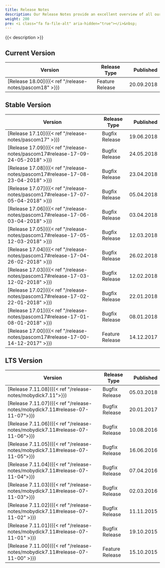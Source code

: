 ```yaml
---
title: Release Notes
description: Our Release Notes provide an excellent overview of all our asterisk based VoIP phone system release versions.
weight: 200
pre: <i class="fa fa-file-alt" aria-hidden="true"></i>&nbsp;
---
```


{{< description >}}

## Current Version

|Version|Release Type|Published|
|-------|------------|---------------:|
|[Release 18.00]({{< ref "/release-notes/pascom18" >}})| Feature Release | 20.09.2018 |

## Stable Version

|Version|Release Type|Published|
|-------|------------|---------------:|
|[Release 17.10]({{< ref "/release-notes/pascom17" >}})| Bugfix Release | 19.06.2018 |
|[Release 17.09]({{< ref "/release-notes/pascom17#release-17-09-24-05-2018" >}})| Bugfix Release | 24.05.2018 |
|[Release 17.08]({{< ref "/release-notes/pascom17#release-17-08-23-04-2018" >}})| Bugfix Release | 23.04.2018 |
|[Release 17.07]({{< ref "/release-notes/pascom17#release-17-07-05-04-2018" >}})| Bugfix Release | 05.04.2018 |
|[Release 17.06]({{< ref "/release-notes/pascom17#release-17-06-03-04-2018" >}})| Bugfix Release | 03.04.2018 |
|[Release 17.05]({{< ref "/release-notes/pascom17#release-17-05-12-03-2018" >}})| Bugfix Release | 12.03.2018 |
|[Release 17.04]({{< ref "/release-notes/pascom17#release-17-04-26-02-2018" >}})| Bugfix Release | 26.02.2018 |
|[Release 17.03]({{< ref "/release-notes/pascom17#release-17-03-12-02-2018" >}})| Bugfix Release | 12.02.2018 |
|[Release 17.02]({{< ref "/release-notes/pascom17#release-17-02-22-01-2018" >}})| Bugfix Release | 22.01.2018 |
|[Release 17.01]({{< ref "/release-notes/pascom17#release-17-01-08-01-2018" >}})| Bugfix Release | 08.01.2018 |
|[Release 17.00]({{< ref "/release-notes/pascom17#release-17-00-14-12-2017" >}})| Feature Release | 14.12.2017 |

<!-- 
|Version|Release Type|Published|
|-------|------------|---------------:|
|[Release 15.12]({{< ref "/release-notes/pascom15" >}})| Bugfix Release | 04.07.2018
|[Release 15.11]({{< ref "/release-notes/pascom15#release-15-11-30-04-2018" >}})| Bugfix Release | 30.04.2018 |
|[Release 15.10]({{< ref "/release-notes/pascom15#release-15-10-09-04-2018" >}})| Bugfix Release | 09.04.2018 |
|[Release 15.09]({{< ref "/release-notes/pascom15#release-15-09-19-03-2018" >}})| Bugfix Release | 19.03.2018 |
|[Release 15.08]({{< ref "/release-notes/pascom15#release-15-08-06-03-2018" >}})| Bugfix Release | 06.03.2018 |
|[Release 15.07]({{< ref "/release-notes/pascom15#release-15-07-22-02-2018" >}})| Bugfix Release | 22.02.2018 |
|[Release 15.06]({{< ref "/release-notes/pascom15#release-15-06-19-02-2018" >}})| Bugfix Release | 19.02.2018 |
|[Release 15.05]({{< ref "/release-notes/pascom15#release-15-05-29-01-2018" >}})| Bugfix Release | 29.01.2018 |
|[Release 15.04]({{< ref "/release-notes/pascom15#release-15-04-15-01-2018" >}})| Bugfix Release | 15.01.2018 |
|[Release 15.03]({{< ref "/release-notes/pascom15#release-15-03-05-12-2017" >}})| Bugfix Release | 05.12.2017 |
|[Release 15.02]({{< ref "/release-notes/pascom15#release-15-02-12-10-2017" >}})| Bugfix Release | 12.10.2017 |
|[Release 15.01]({{< ref "/release-notes/pascom15#release-15-01-03-08-2017" >}})| Bugfix Release | 03.08.2017 |
|[Release 15.00]({{< ref "/release-notes/pascom15#release-15-00-28-06-2017" >}})| Feature Release | 28.06.2017 |
 -->

## LTS Version

|Version|Release Type|Published|
|-------|------------|---------------:|
|[Release 7.11.08]({{< ref "/release-notes/mobydick7.11">}})| Bugfix Release | 05.03.2018 |
|[Release 7.11.07]({{< ref "/release-notes/mobydick7.11#release-07-11-07">}})| Bugfix Release | 20.01.2017 |
|[Release 7.11.06]({{< ref "/release-notes/mobydick7.11#release-07-11-06">}})| Bugfix Release | 10.08.2016 |
|[Release 7.11.05]({{< ref "/release-notes/mobydick7.11#release-07-11-05">}})| Bugfix Release | 16.06.2016 |
|[Release 7.11.04]({{< ref "/release-notes/mobydick7.11#release-07-11-04">}})| Bugfix Release | 07.04.2016 |
|[Release 7.11.03]({{< ref "/release-notes/mobydick7.11#release-07-11-03">}})| Bugfix Release | 02.03.2016 |
|[Release 7.11.02]({{< ref "/release-notes/mobydick7.11#release-07-11-02" >}})| Bugfix Release | 11.11.2015 |
|[Release 7.11.01]({{< ref "/release-notes/mobydick7.11#release-07-11-01" >}})| Bugfix Release | 19.10.2015  |
|[Release 7.11.00]({{< ref "/release-notes/mobydick7.11#release-07-11-00" >}})| Feature Release | 15.10.2015 |
